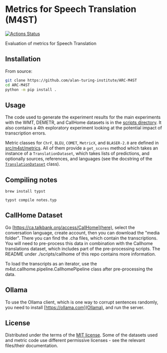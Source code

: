 # Metrics for Speech Translation (M4ST)

[![Actions Status][actions-badge]][actions-link]

Evaluation of metrics for Speech Translation

## Installation

From source:
```bash
git clone https://github.com/alan-turing-institute/ARC-M4ST
cd ARC-M4ST
python -m pip install .
```

## Usage

The code used to generate the experiment results for the main experiments with the WMT, DEMETR, and CallHome datasets is in the [scripts directory](https://github.com/alan-turing-institute/ARC-m4st/tree/main/scripts). It also contains a 4th exploratory experiment looking at the potential impact of transcription errors.

Metric classes for `ChrF`, `BLEU`, `COMET`, `MetricX`, and `BLASER-2.0` are defined in [src/m4st/metrics](https://github.com/alan-turing-institute/ARC-m4st/tree/main/src/m4st/metrics). All of them provide a `get_scores` method which takes an instance of a `TranslationDataset`, which takes lists of predictions, and optionally sources, references, and languages (see the docstring of the [`TranslationDataset`](https://github.com/alan-turing-institute/ARC-m4st/blob/main/src/m4st/metrics/base.py#L7) class).

## Compiling notes

`brew install typst`

`typst compile notes.typ`

## CallHome Dataset

Go [https://ca.talkbank.org/access/CallHome](here), select the conversation language, create account, then you can download the "media folder". There you can find the .cha files, which contain the transcriptions. You will need to pre-process this data in combination with the Callhome translations dataset, which includes part of the pre-processing scripts. The README under ./scripts/callhome of this repo contains more information.

To load the transcripts as an iterator, use the m4st.callhome.pipeline.CallhomePipeline class after pre-processing the data.

## Ollama

To use the Ollama client, which is one way to corrupt sentences randomly, you need to install [https://ollama.com](Ollama), and run the server.

## License

Distributed under the terms of the [MIT license](LICENSE). Some of the datasets used and metric code use different permissive licenses - see the relevant files/their documentation.


<!-- prettier-ignore-start -->
[actions-badge]:            https://github.com/alan-turing-institute/ARC-M4ST/workflows/CI/badge.svg
[actions-link]:             https://github.com/alan-turing-institute/ARC-M4ST/actions
<!-- prettier-ignore-end -->
